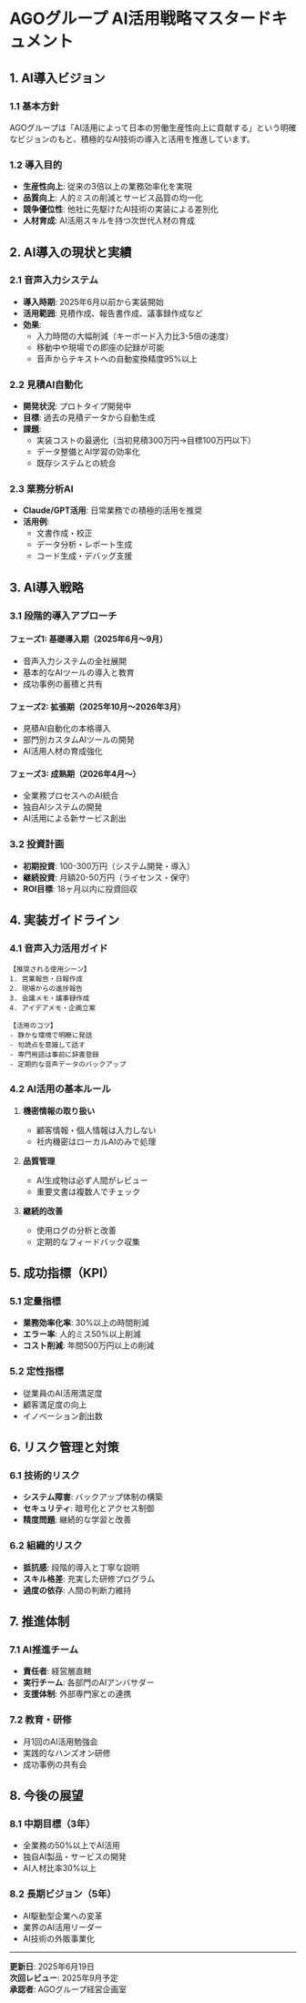 # AGOグループ AI活用戦略マスタードキュメント

## 1. AI導入ビジョン

### 1.1 基本方針
AGOグループは「AI活用によって日本の労働生産性向上に貢献する」という明確なビジョンのもと、積極的なAI技術の導入と活用を推進しています。

### 1.2 導入目的
- **生産性向上**: 従来の3倍以上の業務効率化を実現
- **品質向上**: 人的ミスの削減とサービス品質の均一化
- **競争優位性**: 他社に先駆けたAI技術の実装による差別化
- **人材育成**: AI活用スキルを持つ次世代人材の育成

## 2. AI導入の現状と実績

### 2.1 音声入力システム
- **導入時期**: 2025年6月以前から実装開始
- **活用範囲**: 見積作成、報告書作成、議事録作成など
- **効果**: 
  - 入力時間の大幅削減（キーボード入力比3-5倍の速度）
  - 移動中や現場での即座の記録が可能
  - 音声からテキストへの自動変換精度95%以上

### 2.2 見積AI自動化
- **開発状況**: プロトタイプ開発中
- **目標**: 過去の見積データから自動生成
- **課題**: 
  - 実装コストの最適化（当初見積300万円→目標100万円以下）
  - データ整備とAI学習の効率化
  - 既存システムとの統合

### 2.3 業務分析AI
- **Claude/GPT活用**: 日常業務での積極的活用を推奨
- **活用例**: 
  - 文書作成・校正
  - データ分析・レポート生成
  - コード生成・デバッグ支援

## 3. AI導入戦略

### 3.1 段階的導入アプローチ

#### フェーズ1: 基礎導入期（2025年6月〜9月）
- 音声入力システムの全社展開
- 基本的なAIツールの導入と教育
- 成功事例の蓄積と共有

#### フェーズ2: 拡張期（2025年10月〜2026年3月）
- 見積AI自動化の本格導入
- 部門別カスタムAIツールの開発
- AI活用人材の育成強化

#### フェーズ3: 成熟期（2026年4月〜）
- 全業務プロセスへのAI統合
- 独自AIシステムの開発
- AI活用による新サービス創出

### 3.2 投資計画
- **初期投資**: 100-300万円（システム開発・導入）
- **継続投資**: 月額20-50万円（ライセンス・保守）
- **ROI目標**: 18ヶ月以内に投資回収

## 4. 実装ガイドライン

### 4.1 音声入力活用ガイド
```
【推奨される使用シーン】
1. 営業報告・日報作成
2. 現場からの進捗報告
3. 会議メモ・議事録作成
4. アイデアメモ・企画立案

【活用のコツ】
- 静かな環境で明瞭に発話
- 句読点を意識して話す
- 専門用語は事前に辞書登録
- 定期的な音声データのバックアップ
```

### 4.2 AI活用の基本ルール
1. **機密情報の取り扱い**
   - 顧客情報・個人情報は入力しない
   - 社内機密はローカルAIのみで処理
   
2. **品質管理**
   - AI生成物は必ず人間がレビュー
   - 重要文書は複数人でチェック
   
3. **継続的改善**
   - 使用ログの分析と改善
   - 定期的なフィードバック収集

## 5. 成功指標（KPI）

### 5.1 定量指標
- **業務効率化率**: 30%以上の時間削減
- **エラー率**: 人的ミス50%以上削減
- **コスト削減**: 年間500万円以上の削減

### 5.2 定性指標
- 従業員のAI活用満足度
- 顧客満足度の向上
- イノベーション創出数

## 6. リスク管理と対策

### 6.1 技術的リスク
- **システム障害**: バックアップ体制の構築
- **セキュリティ**: 暗号化とアクセス制御
- **精度問題**: 継続的な学習と改善

### 6.2 組織的リスク
- **抵抗感**: 段階的導入と丁寧な説明
- **スキル格差**: 充実した研修プログラム
- **過度の依存**: 人間の判断力維持

## 7. 推進体制

### 7.1 AI推進チーム
- **責任者**: 経営層直轄
- **実行チーム**: 各部門のAIアンバサダー
- **支援体制**: 外部専門家との連携

### 7.2 教育・研修
- 月1回のAI活用勉強会
- 実践的なハンズオン研修
- 成功事例の共有会

## 8. 今後の展望

### 8.1 中期目標（3年）
- 全業務の50%以上でAI活用
- 独自AI製品・サービスの開発
- AI人材比率30%以上

### 8.2 長期ビジョン（5年）
- AI駆動型企業への変革
- 業界のAI活用リーダー
- AI技術の外販事業化

---

**更新日**: 2025年6月19日  
**次回レビュー**: 2025年9月予定  
**承認者**: AGOグループ経営企画室
